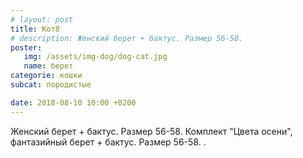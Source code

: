 ```yaml
---
# layout: post
title: Кот8
# description: Женский берет + бактус. Размер 56-58.
poster:
   img: /assets/img-dog/dog-cat.jpg
   name: берет
categorie: кошки
subcat: породистые

date: 2018-08-10 10:00 +0200
---
```

<p class="exp">Женский берет + бактус. Размер 56-58.  Комплект "Цвета осени", фантазийный берет + бактус. Размер 56-58. .</p>
